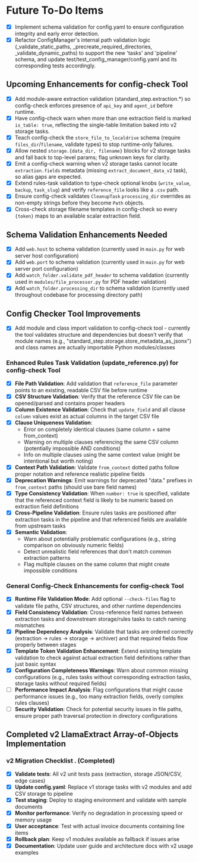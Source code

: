 # Future To-Do Items

- [x] Implement schema validation for config.yaml to ensure configuration integrity and early error detection.
- [x] Refactor ConfigManager's internal path validation logic (_validate_static_paths, _precreate_required_directories, _validate_dynamic_paths) to support the new 'tasks' and 'pipeline' schema, and update test/test_config_manager/config.yaml and its corresponding tests accordingly.

## Upcoming Enhancements for config-check Tool

- [x] Add module-aware extraction validation (standard_step.extraction.*) so config-check enforces presence of `api_key` and `agent_id` before runtime.
- [x] Have config-check warn when more than one extraction field is marked `is_table: true`, reflecting the single-table limitation baked into v2 storage tasks.
- [x] Teach config-check the `store_file_to_localdrive` schema (require `files_dir`/`filename`, validate types) to stop runtime-only failures.
- [x] Allow nested `storage.{data_dir, filename}` blocks for v2 storage tasks and fall back to top-level params; flag unknown keys for clarity.
- [x] Emit a config-check warning when v2 storage tasks cannot locate `extraction.fields` metadata (missing `extract_document_data_v2` task), so alias gaps are expected.
- [x] Extend rules-task validation to type-check optional knobs (`write_value`, `backup`, `task_slug`) and verify `reference_file` looks like a `.csv` path.
- [x] Ensure config-check validates `CleanupTask` `processing_dir` overrides as non-empty strings before they become `Path` objects.
- [x] Cross-check storage filename templates in config-check so every `{token}` maps to an available scalar extraction field.

## Schema Validation Enhancements Needed

- [x] Add `web.host` to schema validation (currently used in `main.py` for web server host configuration)
- [x] Add `web.port` to schema validation (currently used in `main.py` for web server port configuration)
- [x] Add `watch_folder.validate_pdf_header` to schema validation (currently used in `modules/file_processor.py` for PDF header validation)
- [x] Add `watch_folder.processing_dir` to schema validation (currently used throughout codebase for processing directory path)

## Config Checker Tool Improvements

- [x] Add module and class import validation to config-check tool - currently the tool validates structure and dependencies but doesn't verify that module names (e.g., "standard_step.storage.store_metadata_as_jsonx") and class names are actually importable Python modules/classes

### Enhanced Rules Task Validation (update_reference.py) for config-check Tool

- [x] **File Path Validation**: Add validation that `reference_file` parameter points to an existing, readable CSV file before runtime
- [x] **CSV Structure Validation**: Verify that the reference CSV file can be opened/parsed and contains proper headers
- [x] **Column Existence Validation**: Check that `update_field` and all clause `column` values exist as actual columns in the target CSV file
- [x] **Clause Uniqueness Validation**: 
  - Error on completely identical clauses (same column + same from_context)
  - Warning on multiple clauses referencing the same CSV column (potentially impossible AND conditions)
  - Info on multiple clauses using the same context value (might be intentional but worth noting)
- [x] **Context Path Validation**: Validate `from_context` dotted paths follow proper notation and reference realistic pipeline fields
- [x] **Deprecation Warnings**: Emit warnings for deprecated "data." prefixes in `from_context` paths (should use bare field names)
- [x] **Type Consistency Validation**: When `number: true` is specified, validate that the referenced context field is likely to be numeric based on extraction field definitions
- [x] **Cross-Pipeline Validation**: Ensure rules tasks are positioned after extraction tasks in the pipeline and that referenced fields are available from upstream tasks
- [x] **Semantic Validation**: 
  - Warn about potentially problematic configurations (e.g., string comparison on obviously numeric fields)
  - Detect unrealistic field references that don't match common extraction patterns
  - Flag multiple clauses on the same column that might create impossible conditions

### General Config-Check Enhancements for config-check Tool

- [x] **Runtime File Validation Mode**: Add optional `--check-files` flag to validate file paths, CSV structures, and other runtime dependencies
- [x] **Field Consistency Validation**: Cross-reference field names between extraction tasks and downstream storage/rules tasks to catch naming mismatches
- [x] **Pipeline Dependency Analysis**: Validate that tasks are ordered correctly (extraction → rules → storage → archiver) and that required fields flow properly between stages
- [x] **Template Token Validation Enhancement**: Extend existing template validation to check against actual extraction field definitions rather than just basic syntax
- [x] **Configuration Completeness Warnings**: Warn about common missing configurations (e.g., rules tasks without corresponding extraction tasks, storage tasks without required fields)
- [ ] **Performance Impact Analysis**: Flag configurations that might cause performance issues (e.g., too many extraction fields, overly complex rules clauses)
- [ ] **Security Validation**: Check for potential security issues in file paths, ensure proper path traversal protection in directory configurations

## Completed v2 LlamaExtract Array-of-Objects Implementation

### v2 Migration Checklist . (Completed)
- [x] **Validate tests**: All v2 unit tests pass (extraction, storage JSON/CSV, edge cases)
- [x] **Update config.yaml**: Replace v1 storage tasks with v2 modules and add CSV storage to pipeline
- [x] **Test staging**: Deploy to staging environment and validate with sample documents
- [x] **Monitor performance**: Verify no degradation in processing speed or memory usage
- [x] **User acceptance**: Test with actual invoice documents containing line items
- [x] **Rollback plan**: Keep v1 modules available as fallback if issues arise
- [x] **Documentation**: Update user guide and architecture docs with v2 usage examples
